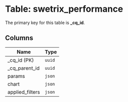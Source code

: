 # Table: swetrix_performance

The primary key for this table is **_cq_id**.

## Columns

| Name          | Type          |
| ------------- | ------------- |
|_cq_id (PK)|`uuid`|
|_cq_parent_id|`uuid`|
|params|`json`|
|chart|`json`|
|applied_filters|`json`|